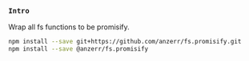 
### `Intro`
Wrap all fs functions to be promisify.

``` bash
npm install --save git+https://github.com/anzerr/fs.promisify.git
npm install --save @anzerr/fs.promisify
```